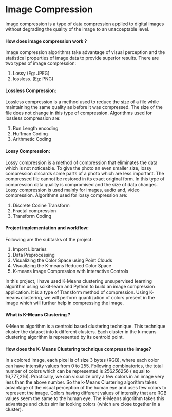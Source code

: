 # Image Compression 
Image compression is a type of data compression applied to digital images without degrading the quality of the image to an unacceptable level.

#### How does image compression work ?
Image compression algorithms take advantage of visual perception and the statistical properties of image data to provide superior results. 
There are two types of image compression:
1. Lossy (Eg: JPEG)
2. lossless. (Eg: PNG)

#### Lossless Compression:
Lossless compression is a method used to reduce the size of a file while maintaining the same quality as before it was compressed. The size of the file does not change in this type of compression. 
Algorithms used for lossless compression are:
1. Run Length encoding
2. Huffman Coding
3. Arithmetic Coding

#### Lossy Compression:
Lossy compression is a method of compression that eliminates the data which is not noticeable. To give the photo an even smaller size, lossy compression discards some parts of a photo which are less important. The compressed file cannot be restored in its exact original form. 
In this type of compression data quality is compromised and the size of data changes. Lossy compression is used mainly for images, audio and, video compression.
Algorithms used for lossy compression are:
1. Discrete Cosine Transform
2. Fractal compression
3. Transform Coding

#### Project implementation and workflow:
Following are the subtasks of the project:
1. Import Libraries
2. Data Preprocessing
3. Visualizing the Color Space using Point Clouds
4. Visualizing the K-means Reduced Color Space
5. K-means Image Compression with Interactive Controls

In this project, I have used K-Means clustering unsupervised learning algorithm using scikit-learn and Python to build an image compression application. It is a type of Transform method of compression. Using K-means clustering, we will perform quantization of colors present in the image which will further help in compressing the image.


#### What is K-Means Clustering ?
K-Means algorithm is a centroid based clustering technique. This technique cluster the dataset into k different clusters. Each cluster in the k-means clustering algorithm is represented by its centroid point.


#### How does the K-Means Clustering technique compress the image?
In a colored image, each pixel is of size 3 bytes (RGB), where each color can have intensity values from 0 to 255. Following combinatorics, the total number of colors which can be represented is 256*256*256 ( equal to 16,777,216). 
Practically, we can visualize only a few colors in an image very less than the above number. So the k-Means Clustering algorithm takes advantage of the visual perception of the human eye and uses few colors to represent the image. 
Colors having different values of intensity that are RGB values seem the same to the human eye. The K-Means algorithm takes this advantage and clubs similar looking colors (which are close together in a cluster).